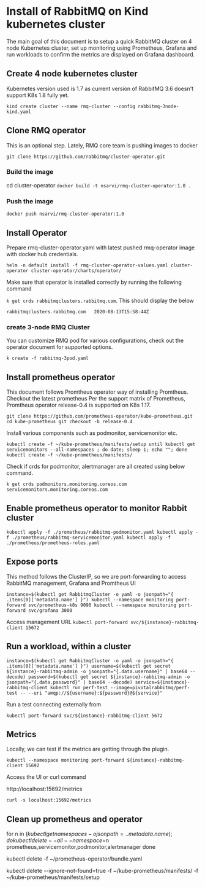 # Install of RabbitMQ on Kind kubernetes cluster

The main goal of this document is to setup a quick RabbitMQ cluster on 4 node Kubernetes cluster, set up monitoring using Prometheus, Grafana and run workloads to confirm the metrics are displayed on Grafana dashboard.


## Create 4 node kubernetes cluster
Kubernetes version used is 1.7 as current version of RabbitMQ 3.6 doesn't support K8s 1.8 fully yet.

`kind create cluster --name rmq-cluster --config rabbitmq-3node-kind.yaml`

## Clone RMQ operator
This is an optional step. Lately, RMQ core team is pushing images to docker

`git clone https://github.com/rabbitmq/cluster-operator.git`

### Build the image

cd cluster-operator
`docker build -t nsarvi/rmq-cluster-operator:1.0 .`

### Push the image

`docker push nsarvi/rmq-cluster-operator:1.0`

## Install Operator

Prepare rmq-cluster-operator.yaml with latest pushed rmq-operator image with docker hub credentials.

`helm -n default install -f rmq-cluster-operator-values.yaml cluster-operator cluster-operator/charts/operator/`

Make sure that operator is installed correctly by running the following command

`k get crds rabbitmqclusters.rabbitmq.com`. This should display the below

`rabbitmqclusters.rabbitmq.com   2020-08-13T15:58:44Z`

### create 3-node RMQ Cluster

You can customize RMQ pod for various configurations, check out the operator document for supported options.

`k create -f rabbitmq-3pod.yaml`

## Install prometheus operator

This document follows Promtheus operator way of installing Promtheus. Checkout the latest prometheus
Per the support matrix of Prometheus, Promtheus operator release-0.4 is supported on K8s 1.17.

`git clone https://github.com/prometheus-operator/kube-prometheus.git
cd kube-prometheus
git checkout -b release-0.4`

Install various components such as podmonitor, servicemonitor etc.

`kubectl create -f ~/kube-prometheus/manifests/setup
until kubectl get servicemonitors --all-namespaces ; do date; sleep 1; echo ""; done
kubectl create -f ~/kube-prometheus/manifests/`

Check if  crds for podmonitor, alertmanager are all created using below command.

`k get crds podmonitors.monitoring.coreos.com servicemonitors.monitoring.coreos.com`

## Enable prometheus operator to monitor Rabbit cluster

`kubectl apply -f ./prometheus/rabbitmq-podmonitor.yaml
kubectl apply -f ./prometheus/rabbitmq-servicemonitor.yaml
kubectl apply -f ./prometheus/prometheus-roles.yaml`

## Expose ports
This method follows the ClusterIP, so we are port-forwarding to access RabbitMQ management, Grafana and Promtheus UI

`instance=$(kubectl get RabbitmqCluster -o yaml -o jsonpath="{ .items[0]['metadata.name'] }")
 kubectl --namespace monitoring port-forward svc/prometheus-k8s 9090
 kubectl --namespace monitoring port-forward svc/grafana 3000`

Access management URL
`kubectl port-forward svc/${instance}-rabbitmq-client 15672`

## Run a workload, within a cluster

`instance=$(kubectl get RabbitmqCluster -o yaml -o jsonpath="{ .items[0]['metadata.name'] }")
 username=$(kubectl get secret ${instance}-rabbitmq-admin -o jsonpath="{.data.username}" | base64 --decode)
 password=$(kubectl get secret ${instance}-rabbitmq-admin -o jsonpath="{.data.password}" | base64 --decode)
 service=${instance}-rabbitmq-client
 kubectl run perf-test --image=pivotalrabbitmq/perf-test -- --uri "amqp://${username}:${password}@${service}"`

 Run a test connecting externally from

`kubectl port-forward svc/${instance}-rabbitmq-client 5672`


## Metrics
Locally, we can test if the metrics are getting through the plugin.

`kubectl --namespace monitoring port-forward ${instance}-rabbitmq-client 15692`

Access the UI or curl command

 http://localhost:15692/metrics

 `curl -s localhost:15692/metrics`

## Clean up prometheus and operator
for n in $(kubectl get namespaces -o jsonpath={..metadata.name}); do
  kubectl delete --all --namespace=$n prometheus,servicemonitor,podmonitor,alertmanager
done

kubectl delete -f ~/prometheus-operator/bundle.yaml

kubectl delete --ignore-not-found=true -f ~/kube-prometheus/manifests/ -f ~/kube-prometheus/manifests/setup
